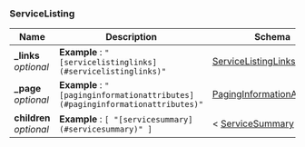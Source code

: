 
<a name="servicelisting"></a>
### ServiceListing

|Name|Description|Schema|
|---|---|---|
|**_links**  <br>*optional*|**Example** : `"[servicelistinglinks](#servicelistinglinks)"`|[ServiceListingLinks](ServiceListingLinks.md#servicelistinglinks)|
|**_page**  <br>*optional*|**Example** : `"[paginginformationattributes](#paginginformationattributes)"`|[PagingInformationAttributes](PagingInformationAttributes.md#paginginformationattributes)|
|**children**  <br>*optional*|**Example** : `[ "[servicesummary](#servicesummary)" ]`|< [ServiceSummary](ServiceSummary.md#servicesummary) > array|



